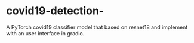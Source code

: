 # covid19-detection-
A PyTorch covid19 classifier model that based on resnet18 and implement with an user interface in gradio.
